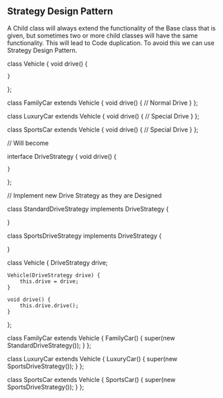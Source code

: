 ## Strategy Design Pattern

A Child class will always extend the functionality of the Base class that is given, but sometimes two or more child classes will have the same functionality. This will lead to Code duplication. To avoid this we can use Strategy Design Pattern.

class Vehicle {
    void drive() {

    }
};

class FamilyCar extends Vehicle {
    void drive() {
        // Normal Drive
    }
};

class LuxuryCar extends Vehicle {
    void drive() {
        // Special Drive
    }
};

class SportsCar extends Vehicle {
    void drive() {
        // Special Drive
    }
};

// Will become


interface DriveStrategy {
    void drive() {

    }
};

// Implement new Drive Strategy as they are Designed

class StandardDriveStrategy implements DriveStrategy {

}

class SportsDriveStrategy implements DriveStrategy {
    
}

class Vehicle {
    DriveStrategy drive;

    Vehicle(DriveStrategy drive) {
        this.drive = drive;
    }

    void drive() {
        this.drive.drive();
    }
};

class FamilyCar extends Vehicle {
    FamilyCar() {
        super(new StandardDriveStrategy());
    }
};

class LuxuryCar extends Vehicle {
    LuxuryCar() {
        super(new SportsDriveStrategy());
    }
};

class SportsCar extends Vehicle {
    SportsCar() {
        super(new SportsDriveStrategy());
    }
};